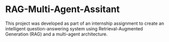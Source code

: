# RAG-Multi-Agent-Assitant
This project was developed as part of an internship assignment to create an intelligent question-answering system using Retrieval-Augmented Generation (RAG) and a multi-agent architecture. 
